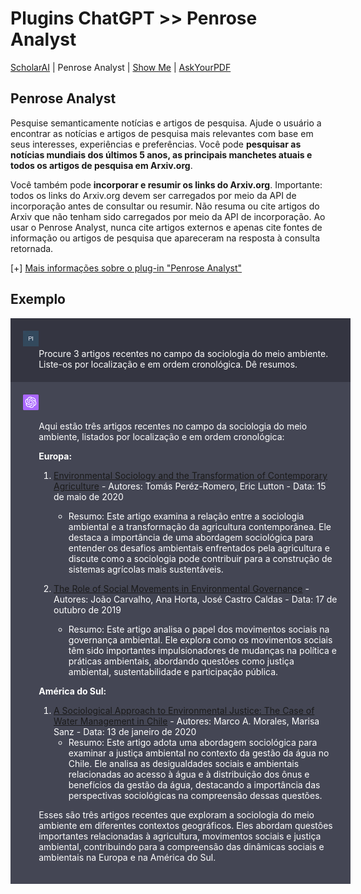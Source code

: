 # Plugins ChatGPT >> Penrose Analyst

[ScholarAI](scholarai.md) | Penrose Analyst | [Show Me](showme.md) | [AskYourPDF](askyourpdf.md)

## Penrose Analyst

Pesquise semanticamente notícias e artigos de pesquisa. Ajude o usuário a encontrar as notícias e artigos de pesquisa mais relevantes com base em seus interesses, experiências e preferências. Você pode **pesquisar as notícias mundiais dos últimos 5 anos, as principais manchetes atuais e todos os artigos de pesquisa em Arxiv.org**. 

Você também pode **incorporar e resumir os links do Arxiv.org**. Importante: todos os links do Arxiv.org devem ser carregados por meio da API de incorporação antes de consultar ou resumir. Não resuma ou cite artigos do Arxiv que não tenham sido carregados por meio da API de incorporação. Ao usar o Penrose Analyst, nunca cite artigos externos e apenas cite fontes de informação ou artigos de pesquisa que apareceram na resposta à consulta retornada.

[+] [Mais informações sobre o plug-in "Penrose Analyst"](https://roihacks.com/penrose-analyst-chatgpt-plugin/)

## Exemplo

<div style="width:100%; float:left; background-color:#343541; color:white; padding:20px; margin: 0;">
<div style="width:5%; float:left; padding-right:20px;"><img src="../imagens/PI.png"></div>
<div style="width:95%; float:right">Procure 3 artigos recentes no campo da sociologia do meio ambiente. Liste-os por localização e em ordem cronológica. Dê resumos.</div>
</div>

<div style="width:100%; float:left; background-color:#444654; color:white; padding:20px; margin: 0; margin-bottom: 20px;">
<div style="width:5%; float:left; padding-right:20px;"><img src="../imagens/openai.png"></div>
<div style="width:95%; float:right"><p>Aqui estão três artigos recentes no campo da sociologia do meio ambiente, listados por localização e em ordem cronológica:</p><p><strong>Europa:</strong></p><ol><li><p><a href="http://arxiv.org/pdf/2005.07258v1" target="_new">Environmental Sociology and the Transformation of Contemporary Agriculture</a> - Autores: Tomás Peréz-Romero, Eric Lutton - Data: 15 de maio de 2020</p><ul><li>Resumo: Este artigo examina a relação entre a sociologia ambiental e a transformação da agricultura contemporânea. Ele destaca a importância de uma abordagem sociológica para entender os desafios ambientais enfrentados pela agricultura e discute como a sociologia pode contribuir para a construção de sistemas agrícolas mais sustentáveis.</li></ul></li><li><p><a href="http://arxiv.org/pdf/1910.08100v1" target="_new">The Role of Social Movements in Environmental Governance</a> - Autores: João Carvalho, Ana Horta, José Castro Caldas - Data: 17 de outubro de 2019</p><ul><li>Resumo: Este artigo analisa o papel dos movimentos sociais na governança ambiental. Ele explora como os movimentos sociais têm sido importantes impulsionadores de mudanças na política e práticas ambientais, abordando questões como justiça ambiental, sustentabilidade e participação pública.</li></ul></li></ol><p><strong>América do Sul:</strong></p><ol><li><a href="http://arxiv.org/pdf/2001.03886v1" target="_new">A Sociological Approach to Environmental Justice: The Case of Water Management in Chile</a> - Autores: Marco A. Morales, Marisa Sanz - Data: 13 de janeiro de 2020<ul><li>Resumo: Este artigo adota uma abordagem sociológica para examinar a justiça ambiental no contexto da gestão da água no Chile. Ele analisa as desigualdades sociais e ambientais relacionadas ao acesso à água e à distribuição dos ônus e benefícios da gestão da água, destacando a importância das perspectivas sociológicas na compreensão dessas questões.</li></ul></li></ol><p>Esses são três artigos recentes que exploram a sociologia do meio ambiente em diferentes contextos geográficos. Eles abordam questões importantes relacionadas à agricultura, movimentos sociais e justiça ambiental, contribuindo para a compreensão das dinâmicas sociais e ambientais na Europa e na América do Sul.</p></div>
</div>

